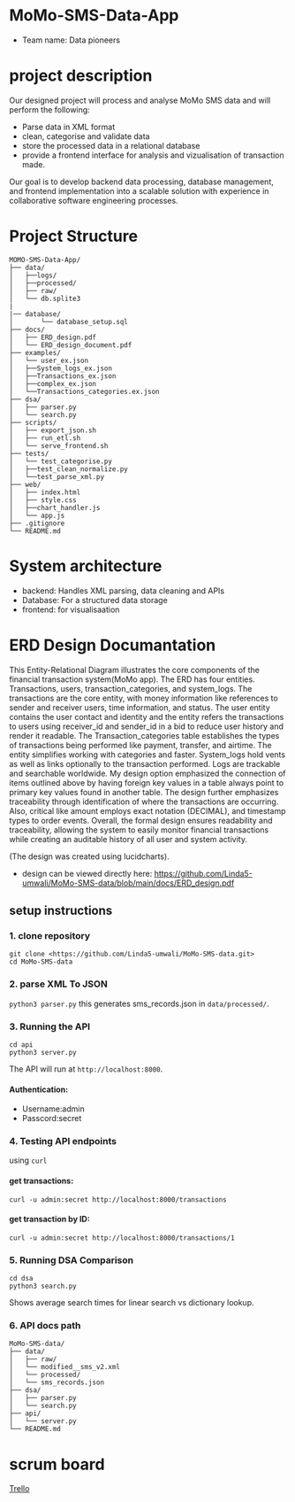 # MoMo-SMS-Data-App

- Team name: Data pioneers
# project description
  Our designed project will process and analyse MoMo SMS data and will perform the following:

  - Parse data in XML format
  - clean, categorise and validate data
  - store the processed data in a relational database
  - provide a frontend interface for analysis and vizualisation of transaction made.

Our goal is to develop backend data processing, database management, and frontend implementation into a scalable solution with experience in collaborative software engineering processes.

# Project Structure

```
MOMO-SMS-Data-App/
├── data/
│   ├──logs/
│   ├──processed/
│   ├── raw/
│   └── db.splite3
|
|── database/
│       └── database_setup.sql
├── docs/
│   ├── ERD_design.pdf
│   └── ERD_design_document.pdf
├── examples/
│   └── user_ex.json
│   ├──System_logs_ex.json
│   ├──Transactions_ex.json
│   ├──complex_ex.json
│   └──Transactions_categories.ex.json
├── dsa/
│   ├── parser.py
│   └── search.py
├── scripts/
│   ├── export_json.sh
│   ├── run_etl.sh
│   └── serve_frontend.sh
├── tests/
│   └── test_categorise.py
│   ├──test_clean_normalize.py
│   └──test_parse_xml.py
├── web/
│   ├── index.html
│   ├── style.css
│   ├──chart_handler.js
│   └── app.js
├── .gitignore
└── README.md
```

# System architecture
  - backend: Handles XML parsing, data cleaning and APIs
  - Database: For a structured data storage
  - frontend: for visualisaation

# ERD Design Documantation
This Entity-Relational Diagram illustrates the core components of the financial transaction system(MoMo app). The ERD has four entities. Transactions, users, transaction_categories, and system_logs. The transactions are the core entity, with money information like references to sender and receiver users, time information, and status. The user entity contains the user contact and identity and the entity refers the transactions to users using receiver_id and sender_id in a bid to reduce user history and render it readable. The Transaction_categories table establishes the types of transactions being performed like payment, transfer, and airtime. The entity simplifies working with categories and faster. System_logs hold vents as well as links optionally to the transaction performed. Logs are trackable and searchable worldwide.
My design option emphasized the connection of items outlined above by having foreign key values in a table always point to primary key values found in another table. The design further emphasizes traceability through identification of where the transactions are occurring.
Also, critical like amount employs exact notation (DECIMAL), and timestamp types to order events. Overall, the formal design ensures readability and traceability, allowing the system to easily monitor financial transactions while creating an auditable history of all user and system activity.

(The design was created using lucidcharts).

- design can be viewed directly here: https://github.com/Linda5-umwali/MoMo-SMS-data/blob/main/docs/ERD_design.pdf

## setup instructions 
### 1. clone repository
```
git clone <https://github.com/Linda5-umwali/MoMo-SMS-data.git>
cd MoMo-SMS-data
```
### 2. parse XML To JSON 
`python3 parser.py` 
this generates sms_records.json in `data/processed/`.

### 3. Running the API
```
cd api
python3 server.py
```
The API will run at `http://localhost:8000`.
#### Authentication:
- Username:admin
- Passcord:secret

### 4. Testing API endpoints
using `curl`
#### get transactions:
```
curl -u admin:secret http://localhost:8000/transactions

```
#### get transaction by ID:
```
curl -u admin:secret http://localhost:8000/transactions/1

```

### 5. Running DSA Comparison
```
cd dsa
python3 search.py
```
Shows average search times for linear search vs dictionary lookup.

### 6. API docs path
```
MoMo-SMS-data/
├── data/
│   ├── raw/
│   └── modified__sms_v2.xml
│   └── processed/
│   └── sms_records.json
├── dsa/
│   ├── parser.py
│   └── search.py
├── api/ 
│   └── server.py
└── README.md

```

# scrum board
[Trello](https://trello.com/b/Z3e9SIRX/project-1)
